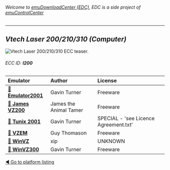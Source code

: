###### Welcome to [emuDownloadCenter (EDC)](https://github.com/PhoenixInteractiveNL/emuDownloadCenter/wiki/), EDC is a side project of [emuControlCenter](https://github.com/PhoenixInteractiveNL/emuControlCenter/wiki/)
***
## _Vtech Laser 200/210/310 (Computer)_
![](https://raw.githubusercontent.com/wiki/PhoenixInteractiveNL/emuDownloadCenter/images_platform/ecc_l200_teaser.png "Vtech Laser 200/210/310 ECC teaser.")
###### ECC ID: **l200**

| Emulator   | Author      | License     |
|:-----------|:------------|:------------|
| [:file_folder: **Emulator2001**](https://github.com/PhoenixInteractiveNL/emuDownloadCenter/wiki/Emulator-emu2001#menu) | Gavin Turner | Freeware |
| [:file_folder: **James VZ200**](https://github.com/PhoenixInteractiveNL/emuDownloadCenter/wiki/Emulator-jvz200#menu) | James the Animal Tamer | Freeware |
| [:file_folder: **Tunix 2001**](https://github.com/PhoenixInteractiveNL/emuDownloadCenter/wiki/Emulator-tunix2001#menu) | Gavin Turner | SPECIAL - 'see Licence Agreement.txt' |
| [:file_folder: **VZEM**](https://github.com/PhoenixInteractiveNL/emuDownloadCenter/wiki/Emulator-vzem#menu) | Guy Thomason | Freeware |
| [:file_folder: **WinVZ**](https://github.com/PhoenixInteractiveNL/emuDownloadCenter/wiki/Emulator-winvz#menu) | xip | UNKNOWN |
| [:file_folder: **WinVZ300**](https://github.com/PhoenixInteractiveNL/emuDownloadCenter/wiki/Emulator-winvz300#menu) | Gavin Turner | Freeware |

[:arrow_backward: Go to platform listing](https://github.com/PhoenixInteractiveNL/emuDownloadCenter/wiki/EDC-Platform-List)
